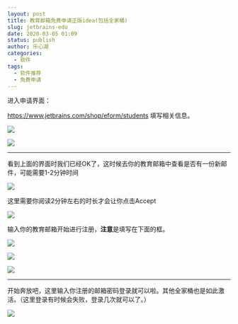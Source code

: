 ```yaml
---
layout: post
title: 教育邮箱免费申请正版idea(包括全家桶)
slug: jetbrains-edu
date: 2020-03-05 01:09
status: publish
author: 乐心湖
categories: 
  - 软件
tags: 
  - 软件推荐
  - 免费申请
---
```


进入申请界面：

https://www.jetbrains.com/shop/eform/students  填写相关信息。

![](https://cdn.xn2001.com/2020/03/05/20200305002015-5.png)

![](https://cdn.xn2001.com/2020/03/05/20200305002015-4.png)

---

看到上面的界面时我们已经OK了，这时候去你的教育邮箱中查看是否有一份新邮件，可能需要1-2分钟时间

![](https://cdn.xn2001.com/2020/03/05/20200305002015.png)



这里需要你阅读2分钟左右的时长才会让你点击Accept

![](https://cdn.xn2001.com/2020/03/05/20200305002311.png)

输入你的教育邮箱开始进行注册，**注意**是填写在下面的框。

![](https://cdn.xn2001.com/2020/03/05/20200305002015-6.png)

![](https://cdn.xn2001.com/2020/03/05/20200305002015-2.png)

![](https://cdn.xn2001.com/2020/03/05/20200305002015-1.png)

---

开始奔放吧，这里输入你注册的邮箱密码登录就可以啦。其他全家桶也是如此激活。（这里登录有时候会失败，登录几次就可以了。）

![](https://cdn.xn2001.com/2020/03/05/20200305002015-3.png)

